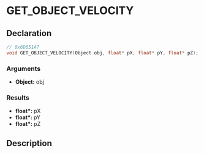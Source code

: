 # GET_OBJECT_VELOCITY

## Declaration
```cpp
// 0x6D651A7
void GET_OBJECT_VELOCITY(Object obj, float* pX, float* pY, float* pZ);
```

### Arguments
- **Object:** obj

### Results
- **float\*:** pX
- **float\*:** pY
- **float\*:** pZ

## Description
